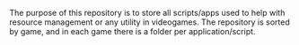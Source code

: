 The purpose of this repository is to store all scripts/apps used to help with resource management or any utility in videogames.
The repository is sorted by game, and in each game there is a folder per application/script.
